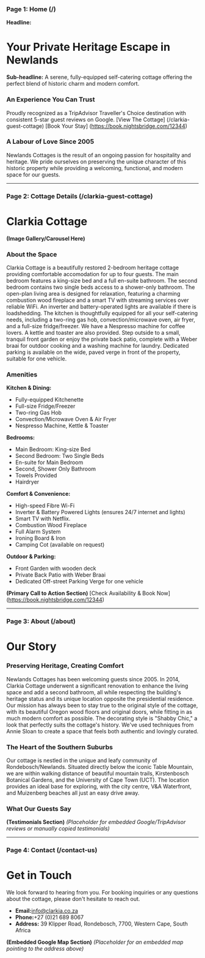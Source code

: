 ### **Page 1: Home (/)**

**Headline:**

# Your Private Heritage Escape in Newlands

**Sub-headline:** A serene, fully-equipped self-catering cottage offering the perfect blend of historic charm and modern comfort.

### **An Experience You Can Trust**

Proudly recognized as a TripAdvisor Traveller's Choice destination with consistent 5-star guest reviews on Google. [View The Cottage] (/clarkia-guest-cottage) [Book Your Stay] (https://book.nightsbridge.com/12344)

### **A Labour of Love Since 2005**

Newlands Cottages is the result of an ongoing passion for hospitality and heritage. We pride ourselves on preserving the unique character of this historic property while providing a welcoming, functional, and modern space for our guests.

---

### **Page 2: Cottage Details (/clarkia-guest-cottage)**

# **Clarkia Cottage**

**(Image Gallery/Carousel Here)**

### **About the Space**

Clarkia Cottage is a beautifully restored 2-bedroom heritage cottage providing comfortable accomodation for up to four guests. The main bedroom features a king-size bed and a full en-suite bathroom. The second bedroom contains two single beds access to a shower-only bathroom. The open-plan living area is designed for relaxation, featuring a charming combustion wood fireplace and a smart TV with streaming services over reliable WiFi. An inverter and battery-operated lights are available if there is loadshedding. The kitchen is thoughtfully equipped for all your self-catering needs, including a two-ring gas hob, convection/microwave oven, air fryer, and a full-size fridge/freezer. We have a Nespresso machine for coffee lovers. A kettle and toaster are also provided. Step outside to a small, tranquil front garden or enjoy the private back patio, complete with a Weber braai for outdoor cooking and a washing machine for laundry. Dedicated parking is available on the wide, paved verge in front of the property, suitable for one vehicle.

### **Amenities**

**Kitchen & Dining:**

- Fully-equipped Kitchenette
- Full-size Fridge/Freezer
- Two-ring Gas Hob
- Convection/Microwave Oven & Air Fryer
- Nespresso Machine, Kettle & Toaster

**Bedrooms:**

- Main Bedroom: King-size Bed
- Second Bedroom: Two Single Beds
- En-suite for Main Bedroom
- Second, Shower Only Bathroom
- Towels Provided
- Hairdryer

**Comfort & Convenience:**

- High-speed Fibre Wi-Fi
- Inverter & Battery Powered Lights (ensures 24/7 internet and lights)
- Smart TV with Netflix.
- Combustion Wood Fireplace
- Full Alarm System
- Ironing Board & Iron
- Camping Cot (available on request)

**Outdoor & Parking:**

- Front Garden with wooden deck
- Private Back Patio with Weber Braai
- Dedicated Off-street Parking Verge for one vehicle

**(Primary Call to Action Section)** [Check Availability & Book Now] (https://book.nightsbridge.com/12344)

---

### **Page 3: About (/about)**

# **Our Story**

### **Preserving Heritage, Creating Comfort**

Newlands Cottages has been welcoming guests since 2005. In 2014, Clarkia Cottage underwent a significant renovation to enhance the living space and add a second bathroom, all while respecting the building's heritage status and its unique location opposite the presidential residence. Our mission has always been to stay true to the original style of the cottage, with its beautiful Oregon wood floors and original doors, while fitting in as much modern comfort as possible. The decorating style is "Shabby Chic," a look that perfectly suits the cottage's history. We've used techniques from Annie Sloan to create a space that feels both authentic and lovingly curated.

### **The Heart of the Southern Suburbs**

Our cottage is nestled in the unique and leafy community of Rondebosch/Newlands. Situated directly below the iconic Table Mountain, we are within walking distance of beautiful mountain trails, Kirstenbosch Botanical Gardens, and the University of Cape Town (UCT). The location provides an ideal base for exploring, with the city centre, V&A Waterfront, and Muizenberg beaches all just an easy drive away.

### **What Our Guests Say**

**(Testimonials Section)** _(Placeholder for embedded Google/TripAdvisor reviews or manually copied testimonials)_

---

### **Page 4: Contact (/contact-us)**

# **Get in Touch**

We look forward to hearing from you. For booking inquiries or any questions about the cottage, please don't hesitate to reach out.

- **Email:**[info@clarkia.co.za](mailto:info@clarkia.co.za)
- **Phone:**+27 (0)21 689 8067
- **Address:** 39 Klipper Road, Rondebosch, 7700, Western Cape, South Africa

**(Embedded Google Map Section)** _(Placeholder for an embedded map pointing to the address above)_
